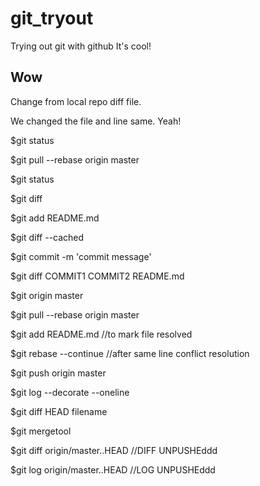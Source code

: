 # git_tryout
Trying out git with github
It's cool!

## Wow
Change from local repo diff file.

We changed the file and line same. Yeah!

$git status

$git pull --rebase origin master

$git status

$git diff

$git add README.md

$git diff --cached

$git commit -m 'commit message'

$git diff COMMIT1 COMMIT2 README.md

$git origin master

$git pull --rebase origin master

$git add README.md //to mark file resolved

$git rebase --continue  //after same line conflict resolution

$git push origin master

$git log --decorate --oneline

$git diff HEAD filename

$git mergetool

$git diff origin/master..HEAD //DIFF UNPUSHEddd

$git log origin/master..HEAD //LOG UNPUSHEddd

